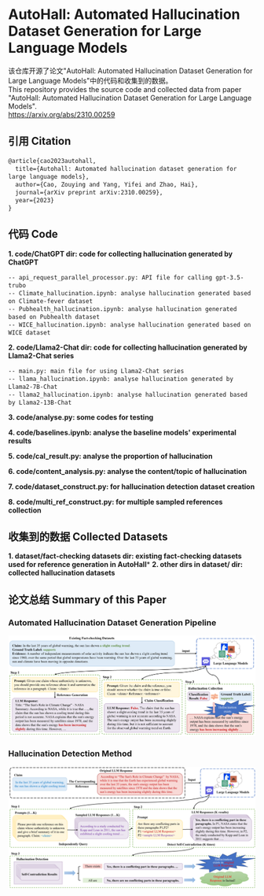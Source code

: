 # AutoHall: Automated Hallucination Dataset Generation for Large Language Models
该仓库开源了论文"AutoHall: Automated Hallucination Dataset Generation for Large Language Models"中的代码和收集到的数据。<br>
This repository provides the source code and collected data from paper "AutoHall: Automated Hallucination Dataset Generation for Large Language Models".<br>
https://arxiv.org/abs/2310.00259

## 引用 Citation
```
@article{cao2023autohall,
  title={Autohall: Automated hallucination dataset generation for large language models},
  author={Cao, Zouying and Yang, Yifei and Zhao, Hai},
  journal={arXiv preprint arXiv:2310.00259},
  year={2023}
}
```


## 代码 Code
**1. code/ChatGPT dir: code for collecting hallucination generated by ChatGPT**<br>
```
-- api_request_parallel_processor.py: API file for calling gpt-3.5-trubo
-- Climate_hallucination.ipynb: analyse hallucination generated based on Climate-fever dataset
-- Pubhealth_hallucination.ipynb: analyse hallucination generated based on Pubhealth dataset
-- WICE_hallucination.ipynb: analyse hallucination generated based on WICE dataset
```

**2. code/Llama2-Chat dir: code for collecting hallucination generated by Llama2-Chat series**<br>
```
-- main.py: main file for using Llama2-Chat series
-- llama_hallucination.ipynb: analyse hallucination generated by Llama2-7B-Chat
-- llama2_hallucination.ipynb: analyse hallucination generated based by Llama2-13B-Chat
```

**3. code/analyse.py: some codes for testing**<br>

**4. code/baselines.ipynb: analyse the baseline models' experimental results**<br>

**5. code/cal_result.py: analyse the proportion of hallucination**<br>

**6. code/content_analysis.py: analyse the content/topic of hallucination**<br>

**7. code/dataset_construct.py: for hallucination detection dataset creation**<br>

**8. code/multi_ref_construct.py: for multiple sampled references collection**<br>

## 收集到的数据 Collected Datasets
**1. dataset/fact-checking datasets dir: existing fact-checking datasets used for reference generation in AutoHall***
**2. other dirs in dataset/ dir: collected hallucination datasets**

## 论文总结 Summary of this Paper
### Automated Hallucination Dataset Generation Pipeline
![datasets](https://github.com/zouyingcao/AutoHall/blob/main/datasets.jpg)


### Hallucination Detection Method
![detection](https://github.com/zouyingcao/AutoHall/blob/main/detection.jpg)


